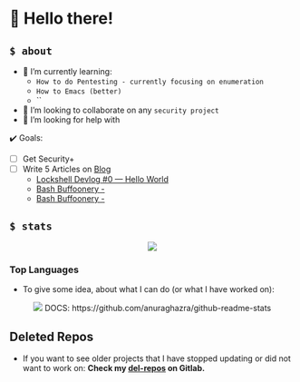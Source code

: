 
<!--
**AOrps/AOrps** is a ✨ _special_ ✨ repository because its `README.md` (this file) appears on your GitHub profile.

Here are some ideas to get you started:

- 🔭 I’m currently working on ...
- 🌱 I’m currently learning ...
- 👯 I’m looking to collaborate on ...
- 🤔 I’m looking for help with ...
- 💬 Ask me about ...
- 📫 How to reach me: ...
- 😄 Pronouns: ...
- ⚡ Fun fact: ...
-->

# 👋 Hello there!

## `$ about`

<!-- - 🔭 I’m currently working on the [Alpha-Omega](https://alpha-omega.dev/) Project, for the Linux Foundation! -->
- 🌱 I’m currently learning:
  - `How to do Pentesting - currently focusing on enumeration`
  - `How to Emacs (better)`
  - ``
- 👯 I’m looking to collaborate on any `security project`
- 🤔 I’m looking for help with []()


✔️ Goals:
- [ ] Get Security+
- [ ] Write 5 Articles on [Blog](https://medium.com/@AOrps)
  - [Lockshell Devlog #0 — Hello World](https://medium.com/@AOrps/lockshell-devlog-0-hello-world-71533a045a97)
  - [Bash Buffoonery - ]() 
  - [Bash Buffoonery - ]() 

## `$ stats`


<p align="center">
    <img src="https://github-readme-stats.vercel.app/api?username=AOrps&theme=nord&show_icons=true">
    <!-- DOCS: https://github.com/anuraghazra/github-readme-stats -->
</p>


### Top Languages
- To give some idea, about what I can do (or what I have worked on):
<p align="center">
    <img src="https://github-readme-stats.vercel.app/api/top-langs/?username=AOrps">
    DOCS: https://github.com/anuraghazra/github-readme-stats
</p>


## Deleted Repos
- If you want to see older projects that I have stopped updating or did not want to work on: **Check my [del-repos](https://gitlab.com/del-repos) on Gitlab.**
<!-- These repos defn have security flaws, shit code and god knows what else -->
